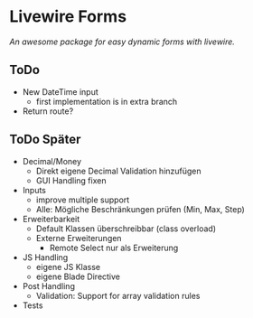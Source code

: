 # Livewire Forms
_An awesome package for easy dynamic forms with livewire._

## ToDo
- New DateTime input
    - first implementation is in extra branch
- Return route?

## ToDo Später
- Decimal/Money 
    - Direkt eigene Decimal Validation hinzufügen
    - GUI Handling fixen
- Inputs
    - improve multiple support
    - Alle: Mögliche Beschränkungen prüfen (Min, Max, Step)
- Erweiterbarkeit
    - Default Klassen überschreibbar (class overload)
    - Externe Erweiterungen
        - Remote Select nur als Erweiterung
- JS Handling
    - eigene JS Klasse
    - eigene Blade Directive
- Post Handling
	- Validation: Support for array validation rules
- Tests